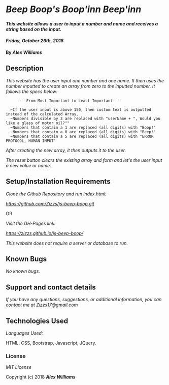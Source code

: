 # _Beep Boop's Boop'inn Beep'inn_

#### _This website allows a user to input a number and name and receives a string based on the input._
#### _Friday, October 26th, 2018_

#### By _**Alex Williams**_

## Description

_This website has the user input one number and one name. It then uses the number inputted to create an array from zero to the inputted number. It follows the specs below:_

         ----From Most Important to Least Important----

      ~If the user input is above 150, then custom text is outputted instead of the calculated Array.
      ~Numbers divisible by 3 are replaced with "userName + ", Would you like a glass of motor oil?""
      ~Numbers that contain a 1 are replaced (all digits) with "Boop!"
      ~Numbers that contain a 0 are replaced (all digits) with "Beep!"
      ~Numbers that contain a 5 are replaced (all digits) with "ERROR PROTOCOL, HUMAN INPUT"

_After creating the new array, it then outputs it to the user._

_The reset button clears the existing array and form and let's the user input a new value or name._

## Setup/Installation Requirements

_Clone the Github Repository and run index.html:_

_https://github.com/Zizzs/js-beep-boop.git_

OR

_Visit the GH-Pages link:_

_https://zizzs.github.io/js-beep-boop/_

_This website does not require a server or database to run._

## Known Bugs

_No known bugs._

## Support and contact details

_If you have any questions, suggestions, or additional information, you can contact me at Zizzs17@gmail.com_

## Technologies Used

_Languages Used:_

HTML, CSS, Bootstrap, Javascript, JQuery.
### License

*MIT License*

Copyright (c) 2018 **_Alex Williams_**